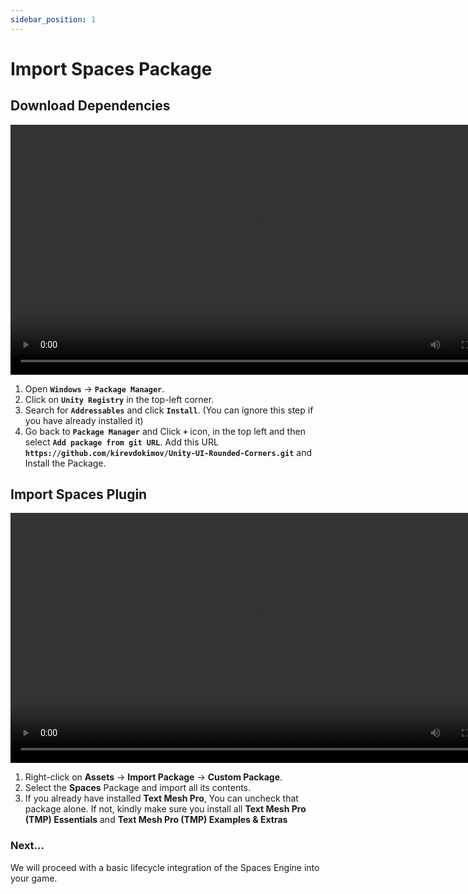 ```yaml
---
sidebar_position: 1
---
```


# Import Spaces Package

## Download Dependencies
<video controls width="800">
  <source src="https://gamespaces.store/spaces-docs-videos/TrashCat-Doc-Demo-Video1.mp4" type="video/mp4" />
  Your browser does not support the video tag.
</video>

1. Open **```Windows```** -> **```Package Manager```**.
2. Click on **```Unity Registry```** in the top-left corner.
3. Search for **```Addressables```** and click **```Install```**. (You can ignore this step if you have already installed it)
4. Go back to **```Package Manager```** and  Click **```+```** icon, in the top left and then select **```Add package from git URL```**. Add this URL **```https://github.com/kirevdokimov/Unity-UI-Rounded-Corners.git```** and Install the Package.

## Import Spaces Plugin
<video controls width="800">
  <source src="https://gamespaces.store/spaces-docs-videos/TrashCat-Doc-Demo-Video2.mp4" type="video/mp4" />
  Your browser does not support the video tag.
</video>

1. Right-click on **Assets** -> **Import Package** -> **Custom Package**.
2. Select the **Spaces** Package and import all its contents.
3. If you already have installed **Text Mesh Pro**, You can uncheck that package alone. If not, kindly make sure you install all **Text Mesh Pro (TMP) Essentials** and **Text Mesh Pro (TMP) Examples & Extras**



### Next...
We will proceed with a basic lifecycle integration of the Spaces Engine into your game.
